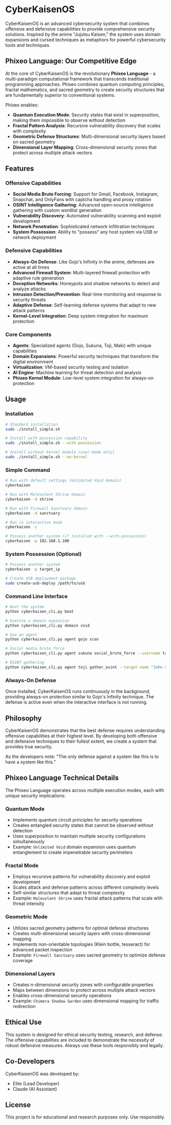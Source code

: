 # CyberKaisenOS

CyberKaisenOS is an advanced cybersecurity system that combines offensive and defensive capabilities to provide comprehensive security solutions. Inspired by the anime "Jujutsu Kaisen," the system uses domain expansions and cursed techniques as metaphors for powerful cybersecurity tools and techniques.

## Phixeo Language: Our Competitive Edge

At the core of CyberKaisenOS is the revolutionary **Phixeo Language** - a multi-paradigm computational framework that transcends traditional programming approaches. Phixeo combines quantum computing principles, fractal mathematics, and sacred geometry to create security structures that are fundamentally superior to conventional systems.

Phixeo enables:
- **Quantum Execution Mode**: Security states that exist in superposition, making them impossible to observe without detection
- **Fractal Pattern Analysis**: Recursive vulnerability discovery that scales with complexity
- **Geometric Defense Structures**: Multi-dimensional security layers based on sacred geometry
- **Dimensional Layer Mapping**: Cross-dimensional security zones that protect across multiple attack vectors

## Features

### Offensive Capabilities
- **Social Media Brute Forcing**: Support for Gmail, Facebook, Instagram, Snapchat, and OnlyFans with captcha handling and proxy rotation
- **OSINT Intelligence Gathering**: Advanced open-source intelligence gathering with custom wordlist generation
- **Vulnerability Discovery**: Automated vulnerability scanning and exploit development
- **Network Penetration**: Sophisticated network infiltration techniques
- **System Possession**: Ability to "possess" any host system via USB or network deployment

### Defensive Capabilities
- **Always-On Defense**: Like Gojo's Infinity in the anime, defenses are active at all times
- **Advanced Firewall System**: Multi-layered firewall protection with adaptive rule generation
- **Deception Networks**: Honeypots and shadow networks to detect and analyze attacks
- **Intrusion Detection/Prevention**: Real-time monitoring and response to security threats
- **Adaptive Defense**: Self-learning defense systems that adapt to new attack patterns
- **Kernel-Level Integration**: Deep system integration for maximum protection

### Core Components
- **Agents**: Specialized agents (Gojo, Sukuna, Toji, Maki) with unique capabilities
- **Domain Expansions**: Powerful security techniques that transform the digital environment
- **Virtualization**: VM-based security testing and isolation
- **AI Engine**: Machine learning for threat detection and analysis
- **Phixeo Kernel Module**: Low-level system integration for always-on protection

## Usage

### Installation
```bash
# Standard installation
sudo ./install_simple.sh

# Install with possession capability
sudo ./install_simple.sh --with-possession

# Install without kernel module (user-mode only)
sudo ./install_simple.sh --no-kernel
```

### Simple Command
```bash
# Run with default settings (Unlimited Void domain)
cyberkaisen

# Run with Malevolent Shrine domain
cyberkaisen -d shrine

# Run with Firewall Sanctuary domain
cyberkaisen -d sanctuary

# Run in interactive mode
cyberkaisen -i

# Possess another system (if installed with --with-possession)
cyberkaisen -p 192.168.1.100
```

### System Possession (Optional)
```bash
# Possess another system
cyberkaisen -p target_ip

# Create USB deployment package
sudo create-usb-deploy /path/to/usb
```

### Command Line Interface
```bash
# Boot the system
python cyberkaisen_cli.py boot

# Execute a domain expansion
python cyberkaisen_cli.py domain void

# Use an agent
python cyberkaisen_cli.py agent gojo scan

# Social media brute force
python cyberkaisen_cli.py agent sukuna social_brute_force --username target_user --platform instagram --wordlist wordlist.txt

# OSINT gathering
python cyberkaisen_cli.py agent toji gather_osint --target-name "John Smith" --generate-wordlist
```

### Always-On Defense
Once installed, CyberKaisenOS runs continuously in the background, providing always-on protection similar to Gojo's Infinity technique. The defense is active even when the interactive interface is not running.

## Philosophy

CyberKaisenOS demonstrates that the best defense requires understanding offensive capabilities at their highest level. By developing both offensive and defensive techniques to their fullest extent, we create a system that provides true security.

As the developers note: "The only defense against a system like this is to have a system like this."

## Phixeo Language Technical Details

The Phixeo Language operates across multiple execution modes, each with unique security implications:

### Quantum Mode
- Implements quantum circuit principles for security operations
- Creates entangled security states that cannot be observed without detection
- Uses superposition to maintain multiple security configurations simultaneously
- Example: `Unlimited Void` domain expansion uses quantum entanglement to create impenetrable security perimeters

### Fractal Mode
- Employs recursive patterns for vulnerability discovery and exploit development
- Scales attack and defense patterns across different complexity levels
- Self-similar structures that adapt to threat complexity
- Example: `Malevolent Shrine` uses fractal attack patterns that scale with threat intensity

### Geometric Mode
- Utilizes sacred geometry patterns for optimal defense structures
- Creates multi-dimensional security layers with cross-dimensional mapping
- Implements non-orientable topologies (Klein bottle, tesseract) for advanced packet inspection
- Example: `Firewall Sanctuary` uses sacred geometry to optimize defense coverage

### Dimensional Layers
- Creates n-dimensional security zones with configurable properties
- Maps between dimensions to protect across multiple attack vectors
- Enables cross-dimensional security operations
- Example: `Chimera Shadow Garden` uses dimensional mapping for traffic redirection

## Ethical Use

This system is designed for ethical security testing, research, and defense. The offensive capabilities are included to demonstrate the necessity of robust defensive measures. Always use these tools responsibly and legally.

## Co-Developers

CyberKaisenOS was developed by:
- Elite (Lead Developer)
- Claude (AI Assistant)

## License

This project is for educational and research purposes only. Use responsibly.
